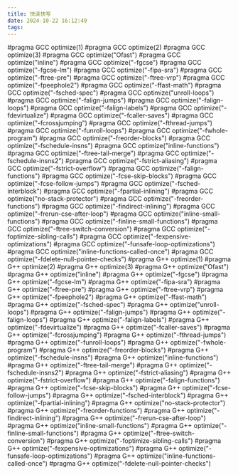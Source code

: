 ```yaml
---
title: 快读快写
date: 2024-10-22 16:12:49
tags:
---
```

#pragma GCC optimize(1)
#pragma GCC optimize(2)
#pragma GCC optimize(3)
#pragma GCC optimize("Ofast")
#pragma GCC optimize("inline")
#pragma GCC optimize("-fgcse")
#pragma GCC optimize("-fgcse-lm")
#pragma GCC optimize("-fipa-sra")
#pragma GCC optimize("-ftree-pre")
#pragma GCC optimize("-ftree-vrp")
#pragma GCC optimize("-fpeephole2")
#pragma GCC optimize("-ffast-math")
#pragma GCC optimize("-fsched-spec")
#pragma GCC optimize("unroll-loops")
#pragma GCC optimize("-falign-jumps")
#pragma GCC optimize("-falign-loops")
#pragma GCC optimize("-falign-labels")
#pragma GCC optimize("-fdevirtualize")
#pragma GCC optimize("-fcaller-saves")
#pragma GCC optimize("-fcrossjumping")
#pragma GCC optimize("-fthread-jumps")
#pragma GCC optimize("-funroll-loops")
#pragma GCC optimize("-fwhole-program")
#pragma GCC optimize("-freorder-blocks")
#pragma GCC optimize("-fschedule-insns")
#pragma GCC optimize("inline-functions")
#pragma GCC optimize("-ftree-tail-merge")
#pragma GCC optimize("-fschedule-insns2")
#pragma GCC optimize("-fstrict-aliasing")
#pragma GCC optimize("-fstrict-overflow")
#pragma GCC optimize("-falign-functions")
#pragma GCC optimize("-fcse-skip-blocks")
#pragma GCC optimize("-fcse-follow-jumps")
#pragma GCC optimize("-fsched-interblock")
#pragma GCC optimize("-fpartial-inlining")
#pragma GCC optimize("no-stack-protector")
#pragma GCC optimize("-freorder-functions")
#pragma GCC optimize("-findirect-inlining")
#pragma GCC optimize("-frerun-cse-after-loop")
#pragma GCC optimize("inline-small-functions")
#pragma GCC optimize("-finline-small-functions")
#pragma GCC optimize("-ftree-switch-conversion")
#pragma GCC optimize("-foptimize-sibling-calls")
#pragma GCC optimize("-fexpensive-optimizations")
#pragma GCC optimize("-funsafe-loop-optimizations")
#pragma GCC optimize("inline-functions-called-once")
#pragma GCC optimize("-fdelete-null-pointer-checks")
#pragma G++ optimize(1)
#pragma G++ optimize(2)
#pragma G++ optimize(3)
#pragma G++ optimize("Ofast")
#pragma G++ optimize("inline")
#pragma G++ optimize("-fgcse")
#pragma G++ optimize("-fgcse-lm")
#pragma G++ optimize("-fipa-sra")
#pragma G++ optimize("-ftree-pre")
#pragma G++ optimize("-ftree-vrp")
#pragma G++ optimize("-fpeephole2")
#pragma G++ optimize("-ffast-math")
#pragma G++ optimize("-fsched-spec")
#pragma G++ optimize("unroll-loops")
#pragma G++ optimize("-falign-jumps")
#pragma G++ optimize("-falign-loops")
#pragma G++ optimize("-falign-labels")
#pragma G++ optimize("-fdevirtualize")
#pragma G++ optimize("-fcaller-saves")
#pragma G++ optimize("-fcrossjumping")
#pragma G++ optimize("-fthread-jumps")
#pragma G++ optimize("-funroll-loops")
#pragma G++ optimize("-fwhole-program")
#pragma G++ optimize("-freorder-blocks")
#pragma G++ optimize("-fschedule-insns")
#pragma G++ optimize("inline-functions")
#pragma G++ optimize("-ftree-tail-merge")
#pragma G++ optimize("-fschedule-insns2")
#pragma G++ optimize("-fstrict-aliasing")
#pragma G++ optimize("-fstrict-overflow")
#pragma G++ optimize("-falign-functions")
#pragma G++ optimize("-fcse-skip-blocks")
#pragma G++ optimize("-fcse-follow-jumps")
#pragma G++ optimize("-fsched-interblock")
#pragma G++ optimize("-fpartial-inlining")
#pragma G++ optimize("no-stack-protector")
#pragma G++ optimize("-freorder-functions")
#pragma G++ optimize("-findirect-inlining")
#pragma G++ optimize("-frerun-cse-after-loop")
#pragma G++ optimize("inline-small-functions")
#pragma G++ optimize("-finline-small-functions")
#pragma G++ optimize("-ftree-switch-conversion")
#pragma G++ optimize("-foptimize-sibling-calls")
#pragma G++ optimize("-fexpensive-optimizations")
#pragma G++ optimize("-funsafe-loop-optimizations")
#pragma G++ optimize("inline-functions-called-once")
#pragma G++ optimize("-fdelete-null-pointer-checks")
